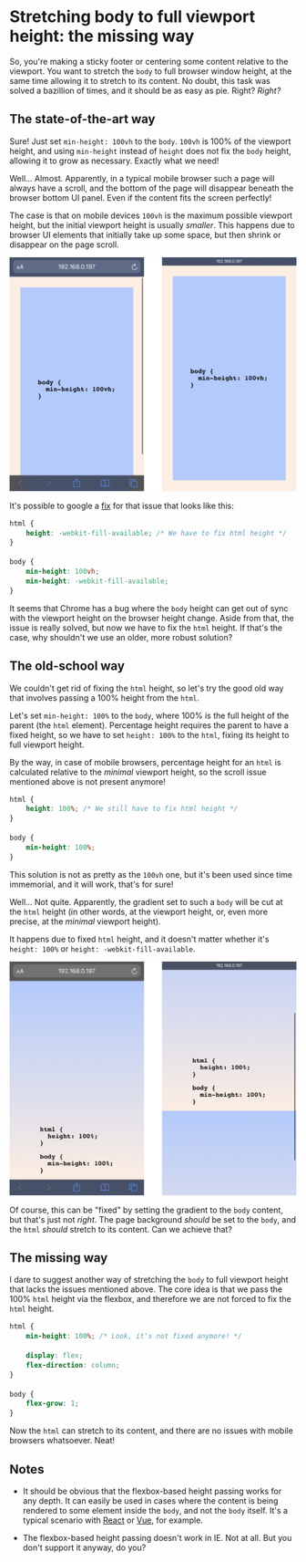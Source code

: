 # Stretching body to full viewport height: the missing way

So, you're making a sticky footer or centering some content relative to the viewport. You want to stretch the `body` to full browser window height, at the same time allowing it to stretch to its content. No doubt, this task was solved a bazillion of times, and it should be as easy as pie. Right? _Right?_

## The state-of-the-art way

Sure! Just set `min-height: 100vh` to the `body`. `100vh` is 100% of the viewport height, and using `min-height` instead of `height` does not fix the `body` height, allowing it to grow as necessary. Exactly what we need!

Well... Almost. Apparently, in a typical mobile browser such a page will always have a scroll, and the bottom of the page will disappear beneath the browser bottom UI panel. Even if the content fits the screen perfectly!

The case is that on mobile devices `100vh` is the maximum possible viewport height, but the initial viewport height is usually _smaller_. This happens due to browser UI elements that initially take up some space, but then shrink or disappear on the page scroll.

![Mobile browser scroll demo](./resources/100vh-scroll.png)

It's possible to google a [fix](https://css-tricks.com/css-fix-for-100vh-in-mobile-webkit/) for that issue that looks like this:

```css
html {
    height: -webkit-fill-available; /* We have to fix html height */
}

body {
    min-height: 100vh;
    min-height: -webkit-fill-available;
}
```

It seems that Chrome has a bug where the `body` height can get out of sync with the viewport height on the browser height change. Aside from that, the issue is really solved, but now we have to fix the `html` height. If that's the case, why shouldn't we use an older, more robust solution?

## The old-school way

We couldn't get rid of fixing the `html` height, so let's try the good old way that involves passing a 100% height from the `html`.

Let's set `min-height: 100%` to the `body`, where 100% is the full height of the parent (the `html` element). Percentage height requires the parent to have a fixed height, so we have to set `height: 100%` to the `html`, fixing its height to full viewport height.

By the way, in case of mobile browsers, percentage height for an `html` is calculated relative to the _minimal_ viewport height, so the scroll issue mentioned above is not present anymore!

```css
html {
    height: 100%; /* We still have to fix html height */
}

body {
    min-height: 100%;
}
```

This solution is not as pretty as the `100vh` one, but it's been used since time immemorial, and it will work, that's for sure!

Well... Not quite. Apparently, the gradient set to such a `body` will be cut at the `html` height (in other words, at the viewport height, or, even more precise, at the _minimal_ viewport height).

It happens due to fixed `html` height, and it doesn't matter whether it's `height: 100%` or `height: -webkit-fill-available`.

![Broken gradient demo](resources/gradient-clip.png)

Of course, this can be "fixed" by setting the gradient to the `body` content, but that's just not _right_. The page background _should_ be set to the `body`, and the `html` _should_ stretch to its content. Can we achieve that?

## The missing way

I dare to suggest another way of stretching the `body` to full viewport height that lacks the issues mentioned above. The core idea is that we pass the 100% `html` height via the flexbox, and therefore we are not forced to fix the `html` height.


```css
html {
    min-height: 100%; /* Look, it's not fixed anymore! */
    
    display: flex;
    flex-direction: column;
}

body {
    flex-grow: 1;
}
```

Now the `html` can stretch to its content, and there are no issues with mobile browsers whatsoever. Neat!

## Notes

* It should be obvious that the flexbox-based height passing works for any depth. It can easily be used in cases where the content is being rendered to some element inside the `body`, and not the `body` itself. It's a typical scenario with [React](https://medium.com/@dan_abramov/two-weird-tricks-that-fix-react-7cf9bbdef375) or [Vue](https://vuejs.org/v2/api/#el), for example.

* The flexbox-based height passing doesn't work in IE. Not at all. But you don't support it anyway, do you?